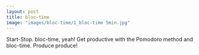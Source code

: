 ```yaml
---
layout: post
title: bloc-time
image: "images/bloc-time/1_bloc-time 5min.jpg"
---
```

Start-Stop. bloc-time, yeah!
Get productive with the Pomodoro method and bloc-time. Produce produce!
